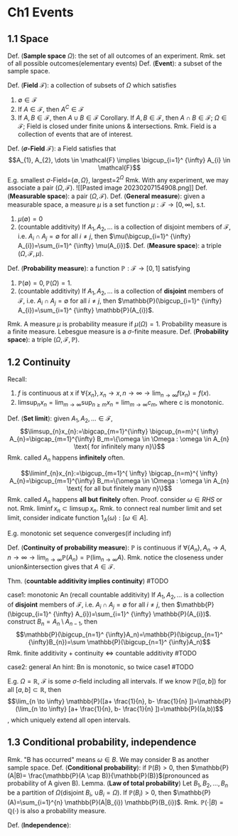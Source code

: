 # Ch1 Events
## 1.1 Space
Def. (**Sample space** $\Omega$):  the set of all outcomes of an experiment.
Rmk. set of all possible outcomes(elementary events)
Def. (**Event**): a subset of the sample space.

Def. (**Field** $\mathcal{F}$): a collection of subsets of $\Omega$ which satisfies
1. $\emptyset \in \mathcal{F}$
2. If $A \in \mathcal{F}$, then $A^{C} \in \mathcal{F}$
3. If $A, B \in \mathcal{F}$, then $A \cup B \in \mathcal{F}$
Corollary. If $A, B \in \mathcal{F}$, then $A \cap B \in \mathcal{F}$; $\Omega \in \mathcal{F}$; Field is closed under finite unions & intersections.
Rmk. Field is a collection of events that are of interest.

Def. (**$\sigma$-Field** $\mathcal{F}$):  a Field satisfies that 
$$A_{1}, A_{2}, \dots \in \mathcal{F} \implies \bigcup_{i=1}^ {\infty} A_{i} \in \mathcal{F}$$
E.g. smallest $\sigma$-Field=$\{\emptyset , \Omega\}$, largest=$2^{\Omega}$
Rmk. With any experiment, we may associate a pair $(\Omega, \mathcal{F})$.
![[Pasted image 20230207154908.png]]
Def. (**Measurable space**): a pair $(\Omega, \mathcal{F})$.
Def. (**General measure**): given a measurable space, a measure $\mu$ is a set function $\mu: \mathcal{F} \to [0,  \infty]$, s.t. 
1. $\mu(\emptyset)=0$
2. (countable additivity) If $A_{1}, A_{2}, \dots$ is a collection of disjoint members of $\mathcal{F}$, i.e. $A_{i} \cap A_{j} = \emptyset$ for all $i \ne j$, then $\mu(\bigcup_{i=1}^ {\infty} A_{i})=\sum_{i=1}^ {\infty} \mu(A_{i})$.
Def. (**Measure space**): a triple $(\Omega, \mathcal{F}, \mu)$.

Def. (**Probability measure**): a function $\mathbb{P}: \mathcal{F} \to [0,1]$ satisfying
1. $\mathbb{P}(\emptyset)=0, \mathbb{P}(\Omega)=1$.
2. (countable additivity) If $A_{1}, A_{2}, \dots$ is a collection of **disjoint** members of $\mathcal{F}$, i.e. $A_{i} \cap A_{j} = \emptyset$ for all $i \ne j$, then $\mathbb{P}(\bigcup_{i=1}^ {\infty} A_{i})=\sum_{i=1}^ {\infty} \mathbb{P}(A_{i})$.

Rmk. A measure $\mu$ is probability measure if $\mu(\Omega)=1$. Probability measure is a finite measure. Lebesgue measure is a $\sigma$-finite measure.
Def. (**Probability space**): a triple $(\Omega, \mathcal{F}, \mathbb{P})$.

## 1.2 Continuity
Recall: 
1. $f$ is continuous at x if $\forall \{x_{n}\}, x_{n} \to x, n \to  \infty \longrightarrow \lim_{n \to  \infty} f(x_{n}) = f(x)$.
2. $\limsup_{n}x_{n}=\lim_{m \to  \infty} \sup_{n \ge m} x_{n}=\lim_{m \to  \infty} c_{m}$, where c is monotonic.

Def. (**Set limit**): given $A_{1}, A_{2}, \dots \in \mathcal{F}$, 
$$\limsup_{n}x_{n}:=\bigcap_{m=1}^{\infty} \bigcup_{n=m}^{ \infty} A_{n}=\bigcap_{m=1}^{\infty} B_m=\{\omega \in \Omega : \omega \in  A_{n} \text{ for infinitely many n}\}$$
Rmk. called $A_n$ happens **infinitely** often.

$$\liminf_{n}x_{n}:=\bigcup_{m=1}^{  \infty} \bigcap_{n=m}^{ \infty} A_{n}=\bigcup_{m=1}^{\infty} B_m=\{\omega \in \Omega : \omega \in  A_{n} \text{ for all but finitely many n}\}$$
Rmk. called $A_n$ happens **all but finitely** often.
Proof. consider $\omega \in RHS$ or not.
Rmk. $\liminf x_{n} \subset \limsup x_{n}$.
Rmk. to connect real number limit and set limit, consider indicate function $1_{A}(\omega):[\omega \in A]$.

E.g. monotonic set sequence converges(if including inf)

Def. (**Continuity of probability measure**): $\mathbb{P}$ is continuous if $\forall \{A_{n}\}, A_{n} \to A, n \to  \infty \longrightarrow \lim_{n \to  \infty} \mathbb{P}(A_{n}) = \mathbb{P}(\lim_{n \to  \infty} A)$.
Rmk. notice the closeness under union&intersection gives that $A \in \mathcal{F}$.

Thm. (**countable additivity implies continuity**)
#TODO 

case1: monotonic An
(recall countable additivity) If $A_{1}, A_{2}, \dots$ is a collection of **disjoint** members of $\mathcal{F}$, i.e. $A_{i} \cap A_{j} = \emptyset$ for all $i \ne j$, then $\mathbb{P}(\bigcup_{i=1}^ {\infty} A_{i})=\sum_{i=1}^ {\infty} \mathbb{P}(A_{i})$.
construct $B_{n}=A_{n} \setminus A_{n-1}$, then $$\mathbb{P}(\bigcup_{n=1}^ {\infty}A_n)=\mathbb{P}(\bigcup_{n=1}^ {\infty}B_{n})=\sum \mathbb{P}(\bigcup_{n=1}^ {\infty}A_n)$$
Rmk. finite additivity + continuity <=> countable additivity
#TODO 

case2: general An
hint: Bn is monotonic, so twice case1
#TODO 



E.g. $\Omega= \mathbb{R}$, $\mathcal{F}$ is some $\sigma$-field including all intervals. If we know $\mathbb{P}([a,b])$ for all $[a,b] \subset \mathbb{R}$, then $$\lim_{n \to  \infty} \mathbb{P}([a+ \frac{1}{n}, b- \frac{1}{n} ])=\mathbb{P}(\lim_{n \to  \infty}  [a+ \frac{1}{n}, b- \frac{1}{n} ])=\mathbb{P}((a,b))$$, which uniquely extend all open intervals.


## 1.3 Conditional probability, independence
Rmk. "B has occurred" means $\omega \in B$. We may consider B as another sample space.
Def. (**Conditional probability**): if $\mathbb{P}(B)>0$, then $\mathbb{P}(A|B)= \frac{\mathbb{P}(A \cap B)}{\mathbb{P}(B)}$(pronounced as probability of A given B).
Lemma. (**Law of total probability**) Let $B_{1}, B_{2}, \dots, B_{n}$ be a partition of $\Omega$(disjoint $B_i$, $\cup B_i=\Omega$). If $\mathbb{P}(B_{i}) >0$, then $\mathbb{P}(A)=\sum_{i=1}^{n} \mathbb{P}(A|B_{i}) \mathbb{P}(B_{i})$.
Rmk. $\mathbb{P}(\cdot | B)=\mathbb{Q}(\cdot)$ is also a probability measure.

Def. (**Independence**): 
